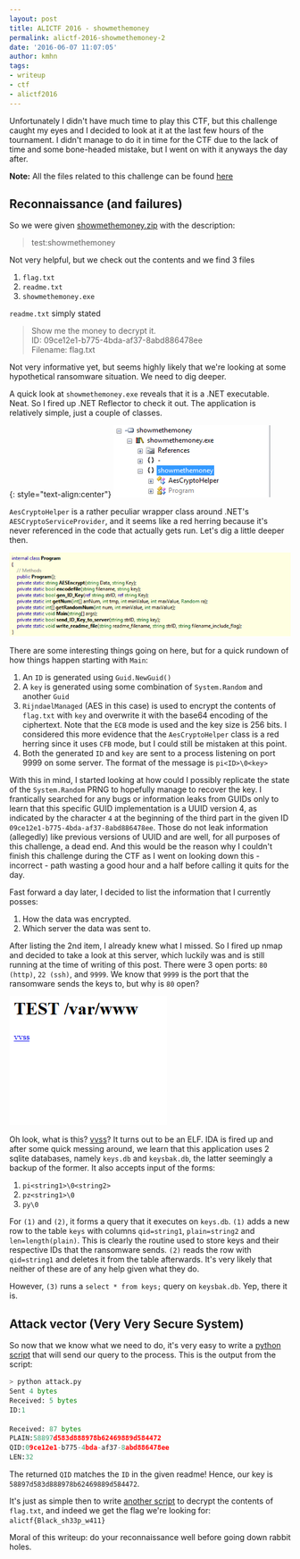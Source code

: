 ```yaml
---
layout: post
title: ALICTF 2016 - showmethemoney
permalink: alictf-2016-showmethemoney-2
date: '2016-06-07 11:07:05'
author: kmhn
tags:
- writeup
- ctf
- alictf2016
---
```


Unfortunately I didn't have much time to play this CTF, but this challenge caught my eyes and I decided to look at it at the last few hours of the tournament. I didn't manage to do it in time for the CTF due to the lack of time and some bone-headed mistake, but I went on with it anyways the day after.

**Note:** All the files related to this challenge can be found [here](https://github.com/khalednassar/ctf_writeups/tree/master/alictf2016/showmethemoney)

## Reconnaissance (and failures)
So we were given [showmethemoney.zip](https://github.com/khalednassar/ctf_writeups/blob/master/alictf2016/showmethemoney/showmethemoney_481bc5a72f7872a27e38a464ae97e935.zip) with the description:
> test:showmethemoney

Not very helpful, but we check out the contents and we find 3 files

1. `flag.txt`
2. `readme.txt`
3. `showmethemoney.exe`

`readme.txt` simply stated
> Show me the money to decrypt it.   
> ID: 09ce12e1-b775-4bda-af37-8abd886478ee   
> Filename: flag.txt

Not very informative yet, but seems highly likely that we're looking at some hypothetical ransomware situation. We need to dig deeper.

A quick look at `showmethemoney.exe` reveals that it is a .NET executable. Neat. So I fired up .NET Reflector to check it out. The application is relatively simple, just a couple of classes.

{: style="text-align:center"}
![appinternals](/content/images/2016/06/appinternals.png)

`AesCryptoHelper` is a rather peculiar wrapper class around .NET's `AESCryptoServiceProvider`, and it seems like a red herring because it's never referenced in the code that actually gets run. Let's dig a little deeper then.

![programcs](/content/images/2016/06/programcs.png)

There are some interesting things going on here, but for a quick rundown of how things happen starting with `Main`:

1. An `ID` is generated using `Guid.NewGuid()`
2. A `key` is generated using some combination of `System.Random` and another `Guid`
3. `RijndaelManaged` (AES in this case) is used to encrypt the contents of `flag.txt` with `key` and overwrite it with the base64 encoding of the ciphertext. Note that the `ECB` mode is used and the key size is 256 bits. I considered this more evidence that the `AesCryptoHelper` class is a red herring since it uses `CFB` mode, but I could still be mistaken at this point.
4. Both the generated `ID` and `key` are sent to a process listening on port 9999 on some server. The format of the message is `pi<ID>\0<key>`

With this in mind, I started looking at how could I possibly replicate the state of the `System.Random` PRNG to hopefully manage to recover the key. I frantically searched for any bugs or information leaks from GUIDs only to learn that this specific GUID implementation is a UUID version 4, as indicated by the character `4` at the beginning of the third part in the given ID `09ce12e1-b775-4bda-af37-8abd886478ee`. Those do not leak information (allegedly) like previous versions of UUID and are well, for all purposes of this challenge, a dead end. And this would be the reason why I couldn't finish this challenge during the CTF as I went on looking down this - incorrect - path wasting a good hour and a half before calling it quits for the day.

Fast forward a day later, I decided to list the information that I currently posses:

1. How the data was encrypted.
2. Which server the data was sent to.

After listing the 2nd item, I already knew what I missed. So I fired up nmap and decided to take a look at this server, which luckily was and is still running at the time of writing of this post. There were 3 open ports: `80 (http)`, `22 (ssh)`, and `9999`.
We know that `9999` is the port that the ransomware sends the keys to, but why is `80` open?

![greetings](/content/images/2016/06/greetings.png)

Oh look, what is this? [vvss](https://github.com/khalednassar/ctf_writeups/blob/master/alictf2016/showmethemoney/vvss)?
It turns out to be an ELF. IDA is fired up and after some quick messing around, we learn that this application uses 2 sqlite databases, namely `keys.db` and `keysbak.db`, the latter seemingly a backup of the former. It also accepts input of the forms:

1. `pi<string1>\0<string2>`
2. `pz<string1>\0`
3. `py\0`

For `(1)` and `(2)`, it forms a query that it executes on `keys.db`. `(1)` adds a new row to the table `keys` with columns `qid=string1`, `plain=string2` and `len=length(plain)`. This is clearly the routine used to store keys and their respective IDs that the ransomware sends. `(2)` reads the row with `qid=string1` and deletes it from the table afterwards. It's very likely that neither of these are of any help given what they do.

However, `(3)` runs a `select * from keys;` query on `keysbak.db`. Yep, there it is.

## Attack vector (Very Very Secure System)
So now that we know what we need to do, it's very easy to write a [python script](https://github.com/khalednassar/ctf_writeups/blob/master/alictf2016/showmethemoney/attack.py) that will send our query to the process. This is the output from the script:
```python
> python attack.py
Sent 4 bytes
Received: 5 bytes
ID:1

Received: 87 bytes
PLAIN:58897d583d888978b62469889d584472
QID:09ce12e1-b775-4bda-af37-8abd886478ee
LEN:32
```
The returned `QID` matches the `ID` in the given readme! Hence, our key is `58897d583d888978b62469889d584472`.

It's just as simple then to write [another script](https://github.com/khalednassar/ctf_writeups/blob/master/alictf2016/showmethemoney/decrypt.py) to decrypt the contents of `flag.txt`, and indeed we get the flag we're looking for: `alictf{Black_sh33p_w411}`

Moral of this writeup: do your reconnaissance well before going down rabbit holes. 
